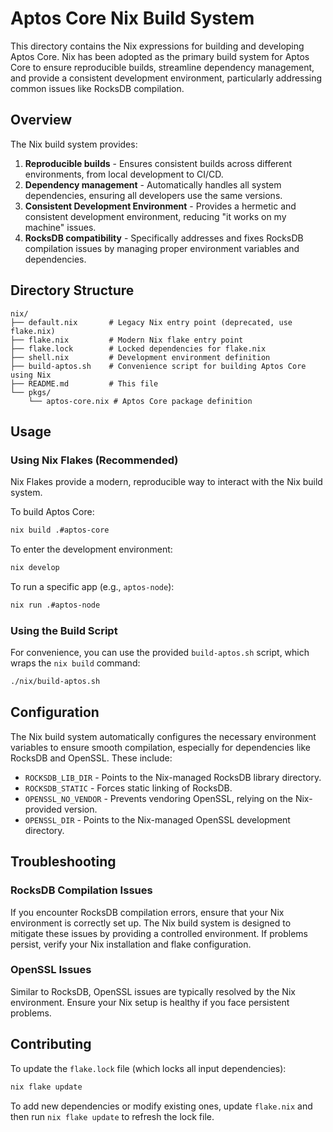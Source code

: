 # Aptos Core Nix Build System

This directory contains the Nix expressions for building and developing Aptos Core. Nix has been adopted as the primary build system for Aptos Core to ensure reproducible builds, streamline dependency management, and provide a consistent development environment, particularly addressing common issues like RocksDB compilation.

## Overview

The Nix build system provides:

1. **Reproducible builds** - Ensures consistent builds across different environments, from local development to CI/CD.
2. **Dependency management** - Automatically handles all system dependencies, ensuring all developers use the same versions.
3. **Consistent Development Environment** - Provides a hermetic and consistent development environment, reducing "it works on my machine" issues.
4. **RocksDB compatibility** - Specifically addresses and fixes RocksDB compilation issues by managing proper environment variables and dependencies.

## Directory Structure

```
nix/
├── default.nix       # Legacy Nix entry point (deprecated, use flake.nix)
├── flake.nix         # Modern Nix flake entry point
├── flake.lock        # Locked dependencies for flake.nix
├── shell.nix         # Development environment definition
├── build-aptos.sh    # Convenience script for building Aptos Core using Nix
├── README.md         # This file
└── pkgs/
    └── aptos-core.nix # Aptos Core package definition
```

## Usage

### Using Nix Flakes (Recommended)

Nix Flakes provide a modern, reproducible way to interact with the Nix build system.

To build Aptos Core:

```bash
nix build .#aptos-core
```

To enter the development environment:

```bash
nix develop
```

To run a specific app (e.g., `aptos-node`):

```bash
nix run .#aptos-node
```

### Using the Build Script

For convenience, you can use the provided `build-aptos.sh` script, which wraps the `nix build` command:

```bash
./nix/build-aptos.sh
```

## Configuration

The Nix build system automatically configures the necessary environment variables to ensure smooth compilation, especially for dependencies like RocksDB and OpenSSL. These include:

- `ROCKSDB_LIB_DIR` - Points to the Nix-managed RocksDB library directory.
- `ROCKSDB_STATIC` - Forces static linking of RocksDB.
- `OPENSSL_NO_VENDOR` - Prevents vendoring OpenSSL, relying on the Nix-provided version.
- `OPENSSL_DIR` - Points to the Nix-managed OpenSSL development directory.

## Troubleshooting

### RocksDB Compilation Issues

If you encounter RocksDB compilation errors, ensure that your Nix environment is correctly set up. The Nix build system is designed to mitigate these issues by providing a controlled environment. If problems persist, verify your Nix installation and flake configuration.

### OpenSSL Issues

Similar to RocksDB, OpenSSL issues are typically resolved by the Nix environment. Ensure your Nix setup is healthy if you face persistent problems.

## Contributing

To update the `flake.lock` file (which locks all input dependencies):

```bash
nix flake update
```

To add new dependencies or modify existing ones, update `flake.nix` and then run `nix flake update` to refresh the lock file.